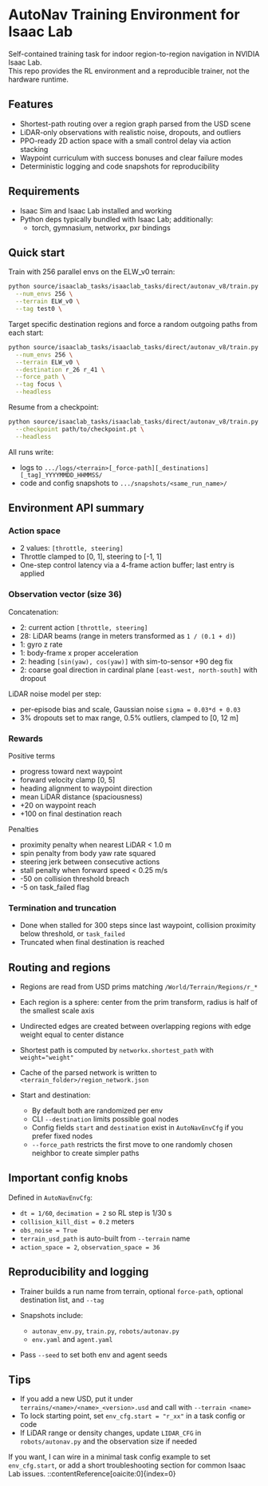 # AutoNav Training Environment for Isaac Lab

Self-contained training task for indoor region-to-region navigation in NVIDIA Isaac Lab.  
This repo provides the RL environment and a reproducible trainer, not the hardware runtime.

## Features
- Shortest-path routing over a region graph parsed from the USD scene
- LiDAR-only observations with realistic noise, dropouts, and outliers
- PPO-ready 2D action space with a small control delay via action stacking
- Waypoint curriculum with success bonuses and clear failure modes
- Deterministic logging and code snapshots for reproducibility

## Requirements
- Isaac Sim and Isaac Lab installed and working
- Python deps typically bundled with Isaac Lab; additionally:
  - torch, gymnasium, networkx, pxr bindings


## Quick start
Train with 256 parallel envs on the ELW_v0 terrain:
```bash
python source/isaaclab_tasks/isaaclab_tasks/direct/autonav_v8/train.py \
  --num_envs 256 \
  --terrain ELW_v0 \
  --tag test0 \
````

Target specific destination regions and force a random outgoing paths from each start:

```bash
python source/isaaclab_tasks/isaaclab_tasks/direct/autonav_v8/train.py \
  --num_envs 256 \
  --terrain ELW_v0 \
  --destination r_26 r_41 \
  --force_path \
  --tag focus \
  --headless
```

Resume from a checkpoint:

```bash
python source/isaaclab_tasks/isaaclab_tasks/direct/autonav_v8/train.py \
  --checkpoint path/to/checkpoint.pt \
  --headless
```

All runs write:

* logs to `.../logs/<terrain>[_force-path][_destinations][_tag]_YYYYMMDD_HHMMSS/`
* code and config snapshots to `.../snapshots/<same_run_name>/`

## Environment API summary

### Action space

* 2 values: `[throttle, steering]`
* Throttle clamped to \[0, 1], steering to \[-1, 1]
* One-step control latency via a 4-frame action buffer; last entry is applied

### Observation vector (size 36)

Concatenation:

* 2: current action `[throttle, steering]`
* 28: LiDAR beams (range in meters transformed as `1 / (0.1 + d)`)
* 1: gyro z rate
* 1: body-frame x proper acceleration
* 2: heading `[sin(yaw), cos(yaw)]` with sim-to-sensor +90 deg fix
* 2: coarse goal direction in cardinal plane `[east-west, north-south]` with dropout

LiDAR noise model per step:

* per-episode bias and scale, Gaussian noise `sigma = 0.03*d + 0.03`
* 3% dropouts set to max range, 0.5% outliers, clamped to \[0, 12 m]

### Rewards

Positive terms

* progress toward next waypoint
* forward velocity clamp \[0, 5]
* heading alignment to waypoint direction
* mean LiDAR distance (spaciousness)
* +20 on waypoint reach
* +100 on final destination reach

Penalties

* proximity penalty when nearest LiDAR < 1.0 m
* spin penalty from body yaw rate squared
* steering jerk between consecutive actions
* stall penalty when forward speed < 0.25 m/s
* -50 on collision threshold breach
* -5 on task\_failed flag

### Termination and truncation

* Done when stalled for 300 steps since last waypoint, collision proximity below threshold, or `task_failed`
* Truncated when final destination is reached

## Routing and regions

* Regions are read from USD prims matching `/World/Terrain/Regions/r_*`
* Each region is a sphere: center from the prim transform, radius is half of the smallest scale axis
* Undirected edges are created between overlapping regions with edge weight equal to center distance
* Shortest path is computed by `networkx.shortest_path` with `weight="weight"`
* Cache of the parsed network is written to `<terrain_folder>/region_network.json`
* Start and destination:

  * By default both are randomized per env
  * CLI `--destination` limits possible goal nodes
  * Config fields `start` and `destination` exist in `AutoNavEnvCfg` if you prefer fixed nodes
  * `--force_path` restricts the first move to one randomly chosen neighbor to create simpler paths

## Important config knobs

Defined in `AutoNavEnvCfg`:

* `dt = 1/60`, `decimation = 2` so RL step is 1/30 s
* `collision_kill_dist = 0.2` meters
* `obs_noise = True`
* `terrain_usd_path` is auto-built from `--terrain` name
* `action_space = 2`, `observation_space = 36`

## Reproducibility and logging

* Trainer builds a run name from terrain, optional `force-path`, optional destination list, and `--tag`
* Snapshots include:

  * `autonav_env.py`, `train.py`, `robots/autonav.py`
  * `env.yaml` and `agent.yaml`
* Pass `--seed` to set both env and agent seeds

## Tips

* If you add a new USD, put it under `terrains/<name>/<name>_<version>.usd` and call with `--terrain <name>`
* To lock starting point, set `env_cfg.start = "r_xx"` in a task config or code
* If LiDAR range or density changes, update `LIDAR_CFG` in `robots/autonav.py` and the observation size if needed



If you want, I can wire in a minimal task config example to set `env_cfg.start`, or add a short troubleshooting section for common Isaac Lab issues.
::contentReference[oaicite:0]{index=0}
```
